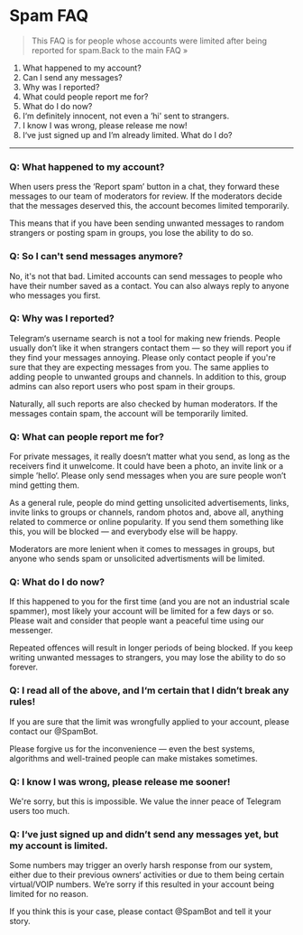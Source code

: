 # Spam FAQ

> This FAQ is for people whose accounts were limited after being reported for spam.Back to the main FAQ »



1. What happened to my account?
2. Can I send any messages?
3. Why was I reported?
4. What could people report me for?
5. What do I do now?
6. I‘m definitely innocent, not even a ’hi' sent to strangers.
7. I know I was wrong, please release me now!
8. I‘ve just signed up and I’m already limited. What do I do?



---

### Q: What happened to my account?

When users press the ‘Report spam’ button in a chat, they forward these messages to our team of moderators for review. If the moderators decide that the messages deserved this, the account becomes limited temporarily.

This means that if you have been sending unwanted messages to random strangers or posting spam in groups, you lose the ability to do so.

### Q: So I can't send messages anymore?

No, it's not that bad. Limited accounts can send messages to people who have their number saved as a contact. You can also always reply to anyone who messages you first.

### Q: Why was I reported?

Telegram‘s username search is not a tool for making new friends. People usually don’t like it when strangers contact them — so they will report you if they find your messages annoying. Please only contact people if you're sure that they are expecting messages from you. The same applies to adding people to unwanted groups and channels. In addition to this, group admins can also report users who post spam in their groups.

Naturally, all such reports are also checked by human moderators. If the messages contain spam, the account will be temporarily limited.

### Q: What can people report me for?

For private messages, it really doesn‘t matter what you send, as long as the receivers find it unwelcome. It could have been a photo, an invite link or a simple ’hello‘. Please only send messages when you are sure people won’t mind getting them.

As a general rule, people do mind getting unsolicited advertisements, links, invite links to groups or channels, random photos and, above all, anything related to commerce or online popularity. If you send them something like this, you will be blocked — and everybody else will be happy.

Moderators are more lenient when it comes to messages in groups, but anyone who sends spam or unsolicited advertisments will be limited.

### Q: What do I do now?

If this happened to you for the first time (and you are not an industrial scale spammer), most likely your account will be limited for a few days or so. Please wait and consider that people want a peaceful time using our messenger.

Repeated offences will result in longer periods of being blocked. If you keep writing unwanted messages to strangers, you may lose the ability to do so forever.

### Q: I read all of the above, and I‘m certain that I didn’t break any rules!

If you are sure that the limit was wrongfully applied to your account, please contact our @SpamBot.

Please forgive us for the inconvenience — even the best systems, algorithms and well-trained people can make mistakes sometimes.

### Q: I know I was wrong, please release me sooner!

We're sorry, but this is impossible. We value the inner peace of Telegram users too much.

### Q: I‘ve just signed up and didn’t send any messages yet, but my account is limited.

Some numbers may trigger an overly harsh response from our system, either due to their previous owners‘ activities or due to them being certain virtual/VOIP numbers. We’re sorry if this resulted in your account being limited for no reason.

If you think this is your case, please contact @SpamBot and tell it your story.

